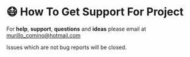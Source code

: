 # 😷 How To Get Support For Project

For **help**, **support**, **questions** and **ideas** please email at murillo_comino@hotmail.com

<!-- Our extensive **documentation** can be found at [](). -->

Issues which are not bug reports will be closed.
